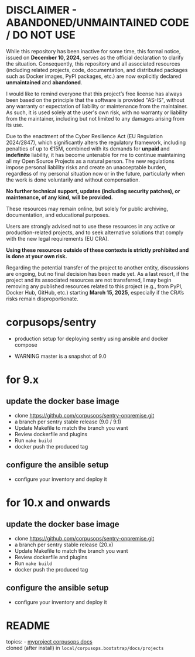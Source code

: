 
DISCLAIMER - ABANDONED/UNMAINTAINED CODE / DO NOT USE
=======================================================
While this repository has been inactive for some time, this formal notice, issued on **December 10, 2024**, serves as the official declaration to clarify the situation. Consequently, this repository and all associated resources (including related projects, code, documentation, and distributed packages such as Docker images, PyPI packages, etc.) are now explicitly declared **unmaintained** and **abandoned**.

I would like to remind everyone that this project’s free license has always been based on the principle that the software is provided "AS-IS", without any warranty or expectation of liability or maintenance from the maintainer.
As such, it is used solely at the user's own risk, with no warranty or liability from the maintainer, including but not limited to any damages arising from its use.

Due to the enactment of the Cyber Resilience Act (EU Regulation 2024/2847), which significantly alters the regulatory framework, including penalties of up to €15M, combined with its demands for **unpaid** and **indefinite** liability, it has become untenable for me to continue maintaining all my Open Source Projects as a natural person.
The new regulations impose personal liability risks and create an unacceptable burden, regardless of my personal situation now or in the future, particularly when the work is done voluntarily and without compensation.

**No further technical support, updates (including security patches), or maintenance, of any kind, will be provided.**

These resources may remain online, but solely for public archiving, documentation, and educational purposes.

Users are strongly advised not to use these resources in any active or production-related projects, and to seek alternative solutions that comply with the new legal requirements (EU CRA).

**Using these resources outside of these contexts is strictly prohibited and is done at your own risk.**

Regarding the potential transfer of the project to another entity, discussions are ongoing, but no final decision has been made yet. As a last resort, if the project and its associated resources are not transferred, I may begin removing any published resources related to this project (e.g., from PyPI, Docker Hub, GitHub, etc.) starting **March 15, 2025**, especially if the CRA’s risks remain disproportionate.


# corpusops/sentry
- production setup for deploying sentry using ansible and docker compose


- WARNING master is a snapshot of  9.0
# for 9.x
## update the docker base image
- clone https://github.com/corpusops/sentry-onpremise.git
- a branch per sentry stable release (9.0 / 9.1)
- Update Makefile to match the branch you want
- Review dockerfile and plugins
- Run `make build`
- docker push the produced tag


## configure the ansible setup
- configure your inventory and deploy it

# for 10.x and onwards
## update the docker base image
- clone https://github.com/corpusops/sentry-onpremise.git
- a branch per sentry stable release (20.x)
- Update Makefile to match the branch you want
- Review dockerfile and plugins
- Run `make build`
- docker push the produced tag


## configure the ansible setup
- configure your inventory and deploy it
  

# README
 topics:
    - [myproject corpusops docs](https://github.com/corpusops/corpusops.bootstrap/tree/master/docs/projects) <br/>
      cloned (after install) in ``local/corpusops.bootstrap/docs/projects``
